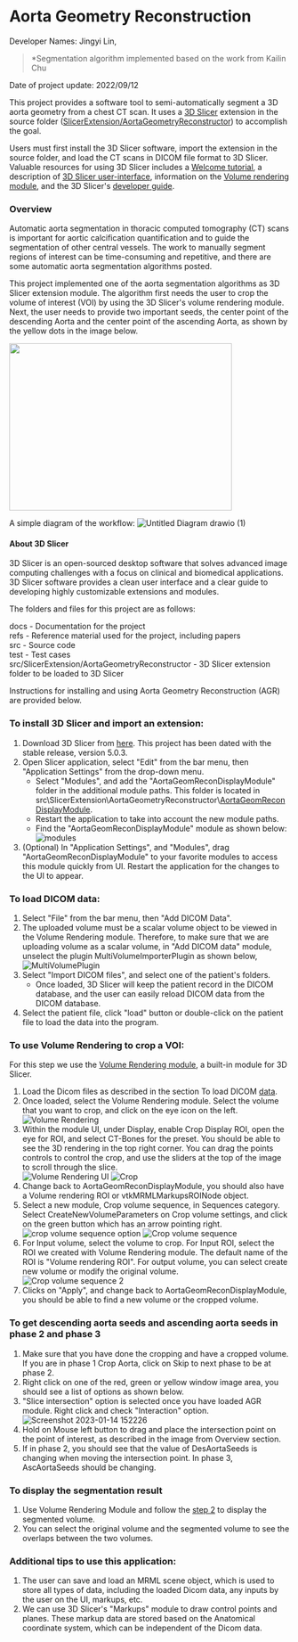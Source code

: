 # Aorta Geometry Reconstruction

Developer Names: Jingyi Lin,   
> *Segmentation algorithm implemented based on the work from Kailin Chu

Date of project update: 2022/09/12

This project provides a software tool to semi-automatically segment a 3D aorta geometry from a chest CT scan. It uses a [3D Slicer](https://www.slicer.org/) extension in the source folder ([SlicerExtension/AortaGeometryReconstructor](https://github.com/smiths/aorta/tree/main/src/SlicerExtension/AortaGeometryReconstructor)) to accomplish the goal.

Users must first install the 3D Slicer software, import the extension in the source folder, and load the CT scans in DICOM file format to 3D Slicer. Valuable resources for using 3D Slicer includes a [Welcome tutorial](https://www.dropbox.com/s/vn8sqlof2kag2kk/SlicerWelcome-tutorial_Slicer4.8_SoniaPujol.pdf), a description of [3D Slicer user-interface](https://slicer.readthedocs.io/en/latest/user_guide/user_interface.html#application-overview), information on the [Volume rendering module](https://slicer.readthedocs.io/en/latest/user_guide/modules/volumerendering.html), and the 3D Slicer's [developer guide](https://slicer.readthedocs.io/en/latest/developer_guide/index.html).

### Overview
Automatic aorta segmentation in thoracic computed tomography (CT) scans is important for aortic calcification quantification and to guide the segmentation of other central vessels. The work to manually segment regions of interest can be time-consuming and repetitive, and there are some automatic aorta segmentation algorithms posted.


This project implemented one of the aorta segmentation algorithms as 3D Slicer extension module. The algorithm first needs the user to crop the volume of interest (VOI) by using the 3D Slicer's volume rendering module. Next, the user needs to provide two important seeds, the center point of the descending Aorta and the center point of the ascending Aorta, as shown by the yellow dots in the image below.

<img src="https://user-images.githubusercontent.com/63418020/211897759-c54ffa90-760f-492f-8331-1e046ece35a7.png" height=300 width=400>

A simple diagram of the workflow:
![Untitled Diagram drawio (1)](https://user-images.githubusercontent.com/63418020/212496091-1d2b64e4-afc5-49e0-b758-07bf8b8d2798.png)


#### About 3D Slicer
3D Slicer is an open-sourced desktop software that solves advanced image computing challenges with a focus on clinical and biomedical applications. 3D Slicer software provides a clean user interface and a clear guide to developing highly customizable extensions and modules.  

The folders and files for this project are as follows:

docs - Documentation for the project  
refs - Reference material used for the project, including papers  
src - Source code   
test - Test cases  
src/SlicerExtension/AortaGeometryReconstructor - 3D Slicer extension folder to be loaded to 3D Slicer

Instructions for installing and using Aorta Geometry Reconstruction (AGR) are provided below.

### To install 3D Slicer and import an extension:
1. Download 3D Slicer from [here](https://download.slicer.org/). This project has been dated with the stable release, version 5.0.3.
2. Open Slicer application, select "Edit" from the bar menu, then "Application Settings" from the drop-down menu.
    - Select "Modules", and add the "AortaGeomReconDisplayModule" folder in the additional module paths. This folder is located in src\SlicerExtension\AortaGeometryReconstructor\\[AortaGeomReconDisplayModule](https://github.com/smiths/aorta/tree/main/src/SlicerExtension/AortaGeometryReconstructor).
    - Restart the application to take into account the new module paths.
    - Find the "AortaGeomReconDisplayModule" module as shown below:
![modules](https://user-images.githubusercontent.com/63418020/215304002-f2be0b08-9ad4-4b36-ba9d-c96db14bde80.png)
3. (Optional) In "Application Settings", and "Modules", drag "AortaGeomReconDisplayModule" to your favorite modules to access this module quickly from UI. Restart the application for the changes to the UI to appear.

### To load DICOM data:
1. Select "File" from the bar menu, then "Add DICOM Data".
2. The uploaded volume must be a scalar volume object to be viewed in the Volume Rendering module. Therefore, to make sure that we are uploading volume as a scalar volume, in "Add DICOM data" module, unselect the plugin MultiVolumeImporterPlugin as shown below,
![MultiVolumePlugin](https://user-images.githubusercontent.com/63418020/215304072-f8575886-3667-4eef-8d8b-17fd6b0dba4b.png)
3. Select "Import DICOM files", and select one of the patient's folders.
    - Once loaded, 3D Slicer will keep the patient record in the DICOM database, and the user can easily reload DICOM data from the DICOM database.
4. Select the patient file, click "load" button or double-click on the patient file to load the data into the program.


### To use Volume Rendering to crop a VOI:
For this step we use the [Volume Rendering module](https://slicer.readthedocs.io/en/latest/user_guide/modules/volumerendering.html), a built-in module for 3D Slicer.
1. Load the Dicom files as described in the section To load DICOM [data](https://github.com/smiths/aorta#to-load-dicom-data).
2. Once loaded, select the Volume Rendering module. Select the volume that you want to crop, and click on the eye icon on the left.  
![Volume Rendering](https://user-images.githubusercontent.com/63418020/215304104-6d467cf7-8d71-4491-8d89-fbb4d0e6c834.png)
3. Within the module UI, under Display, enable Crop Display ROI, open the eye for ROI, and select CT-Bones for the preset. You should be able to see the 3D rendering in the top right corner. You can drag the points controls to control the crop, and use the sliders at the top of the image to scroll through the slice.  
![Volume Rendering UI](https://user-images.githubusercontent.com/63418020/215304132-72dfa530-d875-4b7f-9afa-546867204dd9.png)
![Crop](https://user-images.githubusercontent.com/63418020/215304142-9e8fcddd-69f6-4197-8c1c-3a0d8e46bf6e.png)
4. Change back to AortaGeomReconDisplayModule, you should also have a Volume rendering ROI or vtkMRMLMarkupsROINode object.
5. Select a new module, Crop volume sequence, in Sequences category. Select CreateNewVolumeParameters on Crop volume settings, and click on the green button which has an arrow pointing right.
![crop volume sequence option](https://user-images.githubusercontent.com/63418020/215304163-ff540c2a-7c34-45f8-9282-0aaf92813248.png)
![Crop volume sequence](https://user-images.githubusercontent.com/63418020/215304168-c737cd7b-ecc9-49e5-a8de-043d6d0c601b.png)
6. For Input volume, select the volume to crop. For Input ROI, select the ROI we created with Volume Rendering module. The default name of the ROI is "Volume rendering ROI". For output volume, you can select create new volume or modify the original volume.  
![Crop volume sequence 2](https://user-images.githubusercontent.com/63418020/215304173-b4353e4d-0100-44b6-a190-c3640443e65c.png)
7. Clicks on "Apply", and change back to AortaGeomReconDisplayModule, you should be able to find a new volume or the cropped volume.

### To get descending aorta seeds and ascending aorta seeds in phase 2 and phase 3
1. Make sure that you have done the cropping and have a cropped volume. If you are in phase 1 Crop Aorta, click on Skip to next phase to be at phase 2.
2. Right click on one of the red, green or yellow window image area, you should see a list of options as shown below.
3. "Slice intersection" option is selected once you have loaded AGR module. Right click and check "Interaction" option.
![Screenshot 2023-01-14 152226](https://user-images.githubusercontent.com/63418020/212496147-be5f060b-16a2-458f-98d6-411a88898b93.png)
4. Hold on Mouse left button to drag and place the intersection point on the point of interest, as described in the image from Overview section. 
5. If in phase 2, you should see that the value of DesAortaSeeds is changing when moving the intersection point. In phase 3, AscAortaSeeds should be changing.

### To display the segmentation result
1. Use Volume Rendering Module and follow the [step 2](https://github.com/smiths/aorta/tree/update-README#to-use-volume-rendering-to-crop-a-voi) to display the segmented volume.
2. You can select the original volume and the segmented volume to see the overlaps between the two volumes.

### Additional tips to use this application:
1. The user can save and load an MRML scene object, which is used to store all types of data, including the loaded Dicom data, any inputs by the user on the UI, markups, etc.
2. We can use 3D Slicer's "Markups" module to draw control points and planes. These markup data are stored based on the Anatomical coordinate system, which can be independent of the Dicom data.

